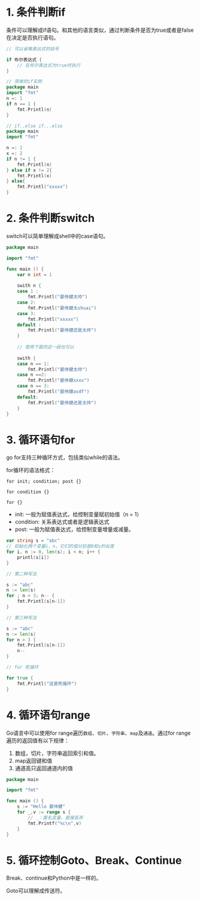 # 1. 条件判断if

条件可以理解成if语句。和其他的语言类似，通过判断条件是否为true或者是false在决定是否执行语句。

```go
// 可以省略表达式的括号 

if 布尔表达式 {
    // 在布尔表达式为true时执行
}

// 简单的if实例
package main
import "fmt"
n =: 1
if n == 1 {
    fmt.Printl(n)
}

// if..else if...else
package main
import "fmt"

n =: 1
x =: 2
if n != 1 {
    fmt.Printl(n)
} else if x != 2{
    fmt.Printl(x)
} else{
    fmt.Printl("xxxxx")
}
```



# 2. 条件判断switch

switch可以简单理解成shell中的case语句。

```go
package main

import "fmt"

func main () {
    var n int = 1
    
    swith n {
    case 1 :
        fmt.Printl("晏伟健太帅")
    case 2:
        fmt.Printl("晏伟健太shuai")
   	case 3:
        fmt.Printl("xxxxx")    
    default :
        fmt.Printl("晏伟健还是太帅")
    }
    
    // 使用下面的这一段也可以
    
    swith {
    case n == 1:
        fmt.Printl("晏伟健太帅")
    case n ==2:
        fmt.Printl("晏伟健xxxx")
    case n == 3:
        fmt.Printl("晏伟健asdf")
    default:
        fmt.Printl("晏伟健还是太帅")
    }
}

```



# 3. 循环语句for

go for支持三种循环方式，包括类似while的语法。

for循环的语法格式：

`for init; condition; post {}`

`for condition {}`

`for {}`

* init: 一般为赋值表达式，给控制变量赋初始值（n = 1）
* condition: 关系表达式或者是逻辑表达式
* post:  一般为赋值表达式，给控制变量增量或减量。

```go
var string s = "abc"
// 初始化两个变量i，n，它们的值分别是0和s的长度
for i, n := 0, len(s); i < n; i++ {
    printl(s[i])
}

// 第二种写法

s := "abc"
n := len(s)
for ; n > 3; n-- {
    fmt.Printl(s[n-1])
}

// 第三种写法

s := "abc"
n := len(s)
for n > 3 {
    fmt.Printl(s[n-1])
    n--
}

// for 死循环

for true {
    fmt.Printl("这是死循环")
}
```



# 4. 循环语句range

Go语言中可以使用for range遍历`数组`、`切片`、`字符串`、`map`及`通道`。通过for range遍历的返回值有以下规律：

1. 数组，切片，字符串返回索引和值。
2. map返回键和值
3. 通道高只返回通道内的值

```go
package main

import "fmt"

func main () {
    s := "Hello 晏伟健"
    for _,v := range s {
        // _：匿名变量，直接丢弃
        fmt.Printf("%c\n",v)
    }
}
```



# 5. 循环控制Goto、Break、Continue

Break、continue和Python中是一样的。

Goto可以理解成传送符。
